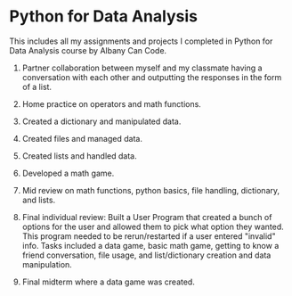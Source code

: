 # Python for Data Analysis

This includes all my assignments and projects I completed in Python for Data Analysis course by Albany Can Code.

1. Partner collaboration between myself and my classmate having a conversation with each other and outputting the responses in the form of a list.

2. Home practice on operators and math functions.

3. Created a dictionary and manipulated data.

4. Created files and managed data.

5. Created lists and handled data.

6. Developed a math game.

7. Mid review on math functions, python basics, file handling, dictionary, and lists.

8. Final individual review: Built a User Program that created a bunch of options for the user and allowed them to pick what option they wanted. This program needed to be rerun/restarted if a user entered "invalid" info. Tasks included a data game, basic math game, getting to know a friend conversation, file usage, and list/dictionary creation and data manipulation.

9. Final midterm where a data game was created.
		
